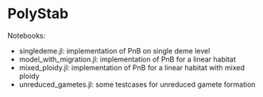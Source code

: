 # PolyStab

Notebooks:
- singledeme.jl: implementation of PnB on single deme level
- model_with_migration.jl: implementation of PnB for a linear habitat
- mixed_ploidy.jl: implementation of PnB for a linear habitat with mixed ploidy 
- unreduced_gametes.jl: some testcases for unreduced gamete formation
